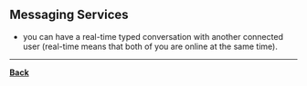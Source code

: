 ## Messaging Services
- you can have a real-time typed conversation with another connected user (real-time means that both of you are online at the same time).

---
**[Back](INTCOMPrelimCh12.md)**